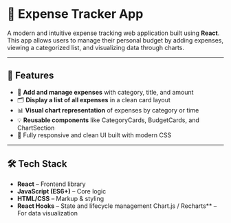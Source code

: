 # 💸 Expense Tracker App

A modern and intuitive expense tracking web application built using **React**. This app allows users to manage their personal budget by adding expenses, viewing a categorized list, and visualizing data through charts.

---

## 🚀 Features

- 📌 **Add and manage expenses** with category, title, and amount
- 🗂️ **Display a list of all expenses** in a clean card layout
- 📊 **Visual chart representation** of expenses by category or time
- 💡 **Reusable components** like CategoryCards, BudgetCards, and ChartSection
- 💅 Fully responsive and clean UI built with modern CSS

---

## 🛠️ Tech Stack

- **React** – Frontend library
- **JavaScript (ES6+)** – Core logic
- **HTML/CSS** – Markup & styling
- **React Hooks** – State and lifecycle management
Chart.js / Recharts** – For data visualization

